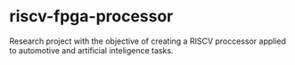 # riscv-fpga-processor
Research project with the objective of creating a RISCV proccessor applied to automotive and artificial inteligence tasks.
